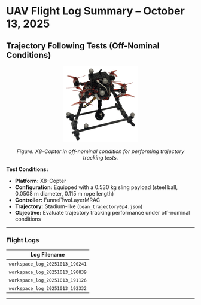 # UAV Flight Log Summary – October 13, 2025

## **Trajectory Following Tests (Off-Nominal Conditions)**

<p align="center">
  <img src="/Images/X8_sling_payload_1_edit.png" alt="X8-Copter during off-nominal test flight" width="40%">
</p>
<p align="center">
  <em>Figure: X8-Copter in off-nominal condition for performing trajectory tracking tests.</em>
</p>

**Test Conditions:**
- **Platform:** X8-Copter  
- **Configuration:** Equipped with a 0.530 kg sling payload (steel ball, 0.0508 m diameter, 0.115 m rope length)  
- **Controller:** FunnelTwoLayerMRAC  
- **Trajectory:** Stadium-like (`bean_trajectory0p4.json`)  
- **Objective:** Evaluate trajectory tracking performance under off-nominal conditions  

---

### **Flight Logs**

| Log Filename |
|---------------|
| `workspace_log_20251013_190241` |
| `workspace_log_20251013_190839` |
| `workspace_log_20251013_191126` |
| `workspace_log_20251013_192332` |

---